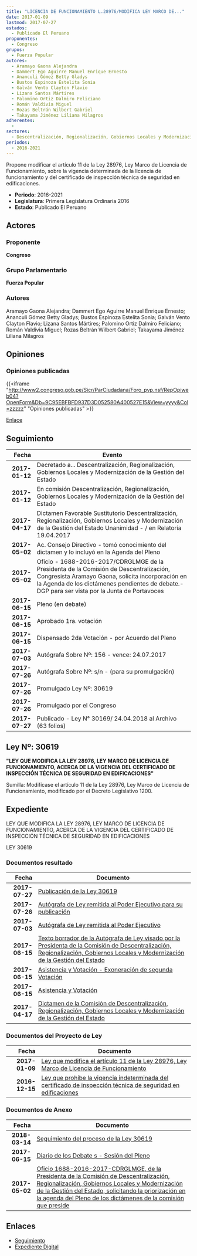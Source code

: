 ```yaml
---
title: "LICENCIA DE FUNCIONAMIENTO L.28976/MODIFICA LEY MARCO DE..."
date: 2017-01-09
lastmod: 2017-07-27
estados: 
  - Publicado El Peruano
proponentes: 
  - Congreso
grupos: 
  - Fuerza Popular
autores: 
  - Aramayo Gaona Alejandra
  - Dammert Ego Aguirre Manuel Enrique Ernesto
  - Ananculi Gómez Betty Gladys
  - Bustos Espinoza Estelita Sonia
  - Galván Vento Clayton Flavio
  - Lizana Santos Mártires
  - Palomino Ortiz Dalmiro Feliciano
  - Román Valdivia Miguel
  - Rozas Beltrán Wilbert Gabriel
  - Takayama Jiménez Liliana Milagros
adherentes: 
  - 
sectores: 
  - Descentralización, Regionalización, Gobiernos Locales y Modernización de la Gestión del Estado
periodos: 
  - 2016-2021
---
```


Propone modificar el artículo 11 de la Ley 28976, Ley Marco de Licencia de Funcionamiento, sobre la vigencia determinada de la licencia de funcionamiento y del certificado de inspección técnica de seguridad en edificaciones.

- **Periodo**: 2016-2021
- **Legislatura**: Primera Legislatura Ordinaria 2016
- **Estado**: Publicado El Peruano

## Actores

### Proponente

**Congreso**

### Grupo Parlamentario

**Fuerza Popular**

### Autores

Aramayo Gaona Alejandra; Dammert Ego Aguirre Manuel Enrique Ernesto; Ananculi Gómez Betty Gladys; Bustos Espinoza Estelita Sonia; Galván Vento Clayton Flavio; Lizana Santos Mártires; Palomino Ortiz Dalmiro Feliciano; Román Valdivia Miguel; Rozas Beltrán Wilbert Gabriel; Takayama Jiménez Liliana Milagros


## Opiniones

### Opiniones publicadas

{{<iframe "http://www2.congreso.gob.pe/Sicr/ParCiudadana/Foro_pvp.nsf/RepOpiweb04?OpenForm&Db=9C95EBFBFD937D3D052580A400527E15&View=yyyy&Col=zzzzz" "Opiniones publicadas" >}}

[Enlace](http://www2.congreso.gob.pe/Sicr/ParCiudadana/Foro_pvp.nsf/RepOpiweb04?OpenForm&Db=9C95EBFBFD937D3D052580A400527E15&View=yyyy&Col=zzzzz)

## Seguimiento

| Fecha | Evento |
|------:|--------|
| **2017-01-12** | Decretado a... Descentralización, Regionalización, Gobiernos Locales y Modernización de la Gestión del Estado|
| **2017-01-12** | En comisión Descentralización, Regionalización, Gobiernos Locales y Modernización de la Gestión del Estado|
| **2017-04-17** | Dictamen Favorable Sustitutorio Descentralización, Regionalización, Gobiernos Locales y Modernización de la Gestión del Estado Unanimidad - / en Relatoría 19.04.2017|
| **2017-05-02** | Ac. Consejo Directivo - tomó conocimiento del dictamen y lo incluyó en la Agenda del Pleno|
| **2017-05-02** | Oficio - 1688-2016-2017/CDRGLMGE de la Presidenta de la Comisión de Descentralización, Congresista Aramayo Gaona, solicita incorporación en la Agenda de los dictámenes pendientes de debate.- DGP para ser vista por la Junta de Portavoces|
| **2017-06-15** | Pleno (en debate)|
| **2017-06-15** | Aprobado 1ra. votación|
| **2017-06-15** | Dispensado 2da Votación - por Acuerdo del Pleno|
| **2017-07-03** | Autógrafa Sobre Nº: 156 - vence: 24.07.2017|
| **2017-07-26** | Autógrafa Sobre Nº: s/n - (para su promulgación)|
| **2017-07-26** | Promulgado Ley Nº: 30619|
| **2017-07-26** | Promulgado por el Congreso|
| **2017-07-27** | Publicado - Ley N° 30169/ 24.04.2018 al Archivo (63 folios)|

## Ley Nº: 30619

**"LEY QUE MODIFICA LA LEY 28976, LEY MARCO DE LICENCIA DE FUNCIONAMIENTO, ACERCA DE LA VIGENCIA DEL CERTIFICADO DE INSPECCIÓN TÉCNICA DE SEGURIDAD EN EDIFICACIONES"**

Sumilla: Modifícase el artículo 11 de la Ley 28976, Ley Marco de Licencia de Funcionamiento, modificado por el Decreto Legislativo 1200.


## Expediente

LEY QUE MODIFICA LA LEY 28976, LEY MARCO DE LICENCIA DE FUNCIONAMIENTO, ACERCA DE LA VIGENCIA DEL CERTIFICADO DE INSPECCIÓN TÉCNICA DE SEGURIDAD EN EDIFICACIONES

LEY 30619


### Documentos resultado

| Fecha | Documento |
|------:|--------|
| **2017-07-27** | [Publicación de la Ley 30619](http://www.leyes.congreso.gob.pe/Documentos/2016_2021/ADLP/Normas_Legales/30619-LEY.pdf) |
| **2017-07-26** | [Autógrafa de Ley remitida al Poder Ejecutivo para su publicación](http://www.leyes.congreso.gob.pe/Documentos/2016_2021/ADLP/Texto_Aprobado/AU0079120170726.pdf) |
| **2017-07-03** | [Autógrafa de Ley remitida al Poder Ejecutivo](http://www.leyes.congreso.gob.pe/Documentos/2016_2021/Autografas/Ley_y_de_Resolucion_Legislativa/AU0079120170703.PDF) |
| **2017-06-15** | [Texto borrador de la Autógrafa de Ley visado por la Presidenta de la Comisión de Descentralización, Regionalización, Gobiernos Locales y Modernización de la Gestión del Estado](http://www.leyes.congreso.gob.pe/Documentos/2016_2021/Texto_Borrador_de_Autografa/BAU0079120170615.pdf) |
| **2017-06-15** | [Asistencia y Votación - Exoneración de segunda Votación](http://www.leyes.congreso.gob.pe/Documentos/2016_2021/Asistencia_y_Votacion/Proyectos_de_Ley/Exoneracion_de_Segunda_Votacion/ESV0079120170615.pdf) |
| **2017-06-15** | [Asistencia y Votación](http://www.leyes.congreso.gob.pe/Documentos/2016_2021/Asistencia_y_Votacion/Proyectos_de_Ley/AV0079120170615.pdf) |
| **2017-04-17** | [Dictamen de la Comisión de Descentralización, Regionalización, Gobiernos Locales y Modernización de la Gestión del Estado](http://www.leyes.congreso.gob.pe/Documentos/2016_2021/Dictamenes/Proyectos_de_Ley/00791DC08MAY20170417..pdf) |

### Documentos del Proyecto de Ley

| Fecha | Documento |
|------:|--------|
| **2017-01-09** | [Ley que modifica el artículo 11 de la Ley 28976, Ley Marco de Licencia de Funcionamiento](http://www.leyes.congreso.gob.pe/Documentos/2016_2021/Proyectos_de_Ley_y_de_Resoluciones_Legislativas/PL0085620170109..pdf) |
| **2016-12-15** | [Ley que prohíbe la vigencia indeterminada del certificado de inspección técnica de seguridad en edificaciones](http://www.leyes.congreso.gob.pe/Documentos/2016_2021/Proyectos_de_Ley_y_de_Resoluciones_Legislativas/PL0079120161215.pdf) |

### Documentos de Anexo

| Fecha | Documento |
|------:|--------|
| **2018-03-14** | [Seguimiento del proceso de la Ley 30619](http://www.leyes.congreso.gob.pe/Documentos/2016_2021/Seguimiento_de_Proyectos_de_Ley/00791PL20180314.pdf) |
| **2017-06-15** | [Diario de los Debate s - Sesión del Pleno](http://www2.congreso.gob.pe/Sicr/DiarioDebates/Publicad.nsf/SesionesPleno/05256D6E0073DFE90525814100160860/$FILE/SLO-2016-16A.pdf) |
| **2017-05-02** | [Oficio 1688-2016-2017-CDRGLMGE, de la Presidenta de la Comisión de Descentralización, Regionalización, Gobiernos Locales y Modernización de la Gestión del Estado, solicitando la priorización en la agenda del Pleno de los dictámenes de la comisión que preside](http://www.leyes.congreso.gob.pe/Documentos/2016_2021/Oficios/Comisiones_Ordinarias/OFICIO-1688-2016-2017-CDRGLMGE.pdf) |

## Enlaces 

- [Seguimiento](http://www2.congreso.gob.pe/Sicr/TraDocEstProc/CLProLey2016.nsf/f7fff46988ca05b1052578e100829cc7/abc2539caea5ba76052580a3007ea96d?OpenDocument)
- [Expediente Digital](http://www2.congreso.gob.pe/Sicr/TraDocEstProc/CLProLey2016.nsf/f7fff46988ca05b1052578e100829cc7/abc2539caea5ba76052580a3007ea96d?OpenDocument&Click=05257FB7005EB655.eb71d0cf91d8294e05256cdf006b5706/$Body/0.1C6C)
